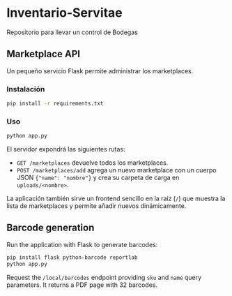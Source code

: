 # Inventario-Servitae

Repositorio para llevar un control de Bodegas


## Marketplace API

Un pequeño servicio Flask permite administrar los marketplaces.

### Instalación

```bash
pip install -r requirements.txt
```

### Uso

```bash
python app.py
```

El servidor expondrá las siguientes rutas:

- `GET /marketplaces` devuelve todos los marketplaces.
- `POST /marketplaces/add` agrega un nuevo marketplace con un cuerpo JSON `{"name": "nombre"}` y crea su carpeta de carga en `uploads/<nombre>`.

La aplicación también sirve un frontend sencillo en la raíz (`/`) que muestra la lista de marketplaces y permite añadir nuevos dinámicamente.
## Barcode generation

Run the application with Flask to generate barcodes:

```bash
pip install flask python-barcode reportlab
python app.py
```

Request the `/local/barcodes` endpoint providing `sku` and `name` query parameters. It returns a PDF page with 32 barcodes.

